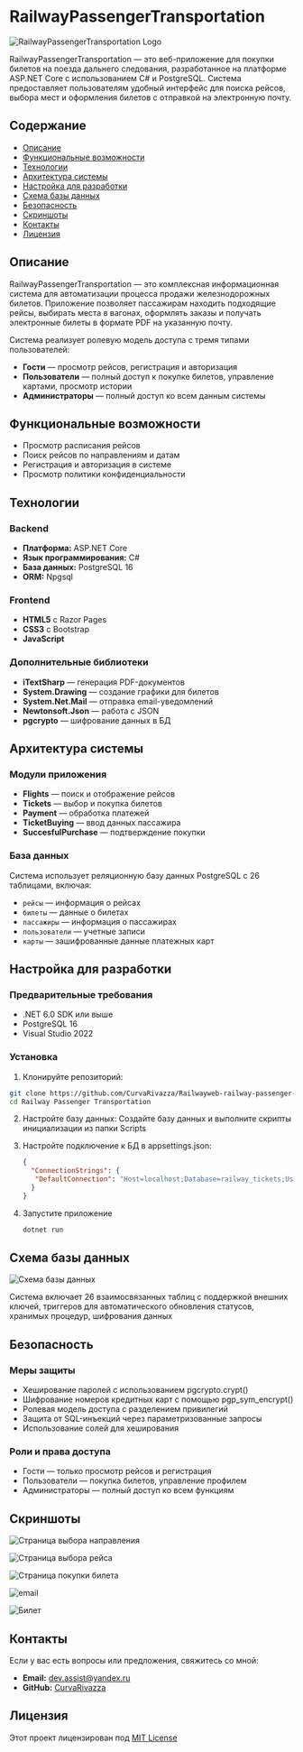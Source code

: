 # RailwayPassengerTransportation

![RailwayPassengerTransportation Logo](assets/logotype.png)

RailwayPassengerTransportation — это веб-приложение для покупки билетов на поезда дальнего следования, разработанное на платформе ASP.NET Core с использованием C# и PostgreSQL. Система предоставляет пользователям удобный интерфейс для поиска рейсов, выбора мест и оформления билетов с отправкой на электронную почту.

## Содержание

- [Описание](#описание)
- [Функциональные возможности](#функциональные-возможности)
- [Технологии](#технологии)
- [Архитектура системы](#архитектура-системы)
- [Настройка для разработки](#настройка-для-разработки)
- [Схема базы данных](#схема-базы-данных)
- [Безопасность](#безопасность)
- [Скриншоты](#скриншоты)
- [Контакты](#контакты)
- [Лицензия](#лицензия)

## Описание

RailwayPassengerTransportation — это комплексная информационная система для автоматизации процесса продажи железнодорожных билетов. Приложение позволяет пассажирам находить подходящие рейсы, выбирать места в вагонах, оформлять заказы и получать электронные билеты в формате PDF на указанную почту.

Система реализует ролевую модель доступа с тремя типами пользователей:
- **Гости** — просмотр рейсов, регистрация и авторизация
- **Пользователи** — полный доступ к покупке билетов, управление картами, просмотр истории
- **Администраторы** — полный доступ ко всем данным системы

## Функциональные возможности

- Просмотр расписания рейсов
- Поиск рейсов по направлениям и датам
- Регистрация и авторизация в системе
- Просмотр политики конфиденциальности

## Технологии

### Backend
- **Платформа:** ASP.NET Core
- **Язык программирования:** C#
- **База данных:** PostgreSQL 16
- **ORM:** Npgsql

### Frontend
- **HTML5** с Razor Pages
- **CSS3** с Bootstrap
- **JavaScript**

### Дополнительные библиотеки
- **iTextSharp** — генерация PDF-документов
- **System.Drawing** — создание графики для билетов
- **System.Net.Mail** — отправка email-уведомлений
- **Newtonsoft.Json** — работа с JSON
- **pgcrypto** — шифрование данных в БД

## Архитектура системы

### Модули приложения
- **Flights** — поиск и отображение рейсов
- **Tickets** — выбор и покупка билетов
- **Payment** — обработка платежей
- **TicketBuying** — ввод данных пассажира
- **SuccesfulPurchase** — подтверждение покупки

### База данных
Система использует реляционную базу данных PostgreSQL с 26 таблицами, включая:
- `рейсы` — информация о рейсах
- `билеты` — данные о билетах
- `пассажиры` — информация о пассажирах
- `пользователи` — учетные записи
- `карты` — зашифрованные данные платежных карт

## Настройка для разработки

### Предварительные требования
- .NET 6.0 SDK или выше
- PostgreSQL 16
- Visual Studio 2022

### Установка
1. Клонируйте репозиторий:
```sh
git clone https://github.com/CurvaRivazza/Railwayweb-railway-passenger-transportation.git
cd Railway Passenger Transportation
```

2. Настройте базу данных:
   Создайте базу данных и выполните скрипты инициализации из папки Scripts

3. Настройте подключение к БД в appsettings.json:
   ```json
   {
     "ConnectionStrings": {
      "DefaultConnection": "Host=localhost;Database=railway_tickets;Username=your_username;Password=your_password"
     }
   }
   ```

4. Запустите приложение
   ```sh
   dotnet run
   ```

## Схема базы данных
![Схема базы данных](assets/database_schema.png)

Система включает 26 взаимосвязанных таблиц с поддержкой внешних ключей, триггеров для автоматического обновления статусов, хранимых процедур, шифрования данных

## Безопасность

### Меры защиты
- Хеширование паролей с использованием pgcrypto.crypt()
- Шифрование номеров кредитных карт с помощью pgp_sym_encrypt()
- Ролевая модель доступа с разделением привилегий
- Защита от SQL-инъекций через параметризованные запросы
- Использование солей для хеширования

### Роли и права доступа
- Гости — только просмотр рейсов и регистрация
- Пользователи — покупка билетов, управление профилем
- Администраторы — полный доступ ко всем функциям

## Скриншоты
![Страница выбора направления](assets/direction_choice.png)

![Страница выбора рейса](assets/train_route_selection.png)

![Страница покупки билета](assets/Buying_a_ticket.png)

![email](assets/email.png)

![Билет](assets/ticket.png)

## Контакты

Если у вас есть вопросы или предложения, свяжитесь со мной:

- **Email:** dev.assist@yandex.ru
- **GitHub:** [CurvaRivazza](https://github.com/CurvaRivazza)

## Лицензия

Этот проект лицензирован под [MIT License](LICENSE)
